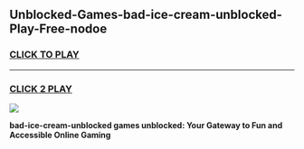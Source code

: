 
## Unblocked-Games-bad-ice-cream-unblocked-Play-Free-nodoe
<h3>
<a href="https://premium76.site?title=bad-ice-cream-unblocked&ref=10A">CLICK TO PLAY</a></h3>
<hr>

<h3>
<a href="https://premium76.site?title=bad-ice-cream-unblocked&ref=10A">CLICK 2 PLAY</a>
  
</h3>

<a href="https://premium76.site?title=bad-ice-cream-unblocked&ref=10A"><img src="https://clearcache.store/games.png"></a>


**bad-ice-cream-unblocked games unblocked: Your Gateway to Fun and Accessible Online Gaming**
